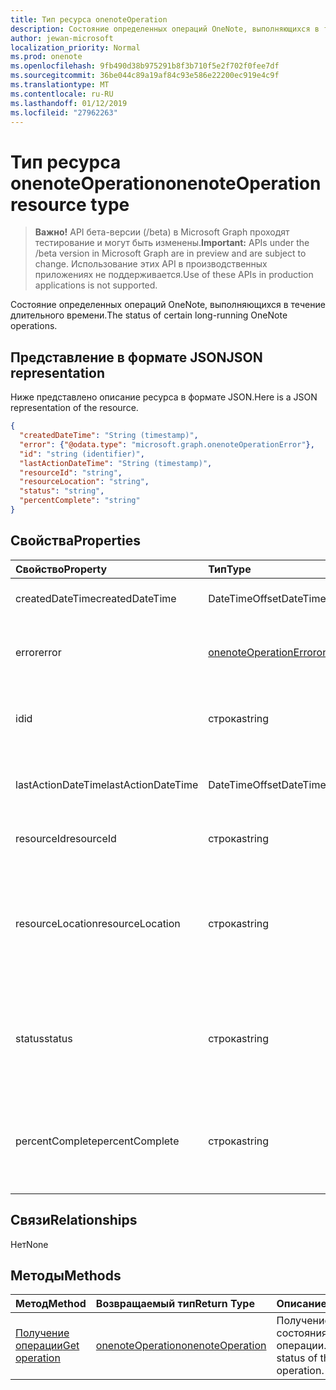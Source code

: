 ```yaml
---
title: Тип ресурса onenoteOperation
description: Состояние определенных операций OneNote, выполняющихся в течение длительного времени.
author: jewan-microsoft
localization_priority: Normal
ms.prod: onenote
ms.openlocfilehash: 9fb490d38b975291b8f3b710f5e2f702f0fee7df
ms.sourcegitcommit: 36be044c89a19af84c93e586e22200ec919e4c9f
ms.translationtype: MT
ms.contentlocale: ru-RU
ms.lasthandoff: 01/12/2019
ms.locfileid: "27962263"
---
```

# <a name="onenoteoperation-resource-type"></a><span data-ttu-id="3d77b-103">Тип ресурса onenoteOperation</span><span class="sxs-lookup"><span data-stu-id="3d77b-103">onenoteOperation resource type</span></span>

> <span data-ttu-id="3d77b-104">**Важно!** API бета-версии (/beta) в Microsoft Graph проходят тестирование и могут быть изменены.</span><span class="sxs-lookup"><span data-stu-id="3d77b-104">**Important:** APIs under the /beta version in Microsoft Graph are in preview and are subject to change.</span></span> <span data-ttu-id="3d77b-105">Использование этих API в производственных приложениях не поддерживается.</span><span class="sxs-lookup"><span data-stu-id="3d77b-105">Use of these APIs in production applications is not supported.</span></span>

<span data-ttu-id="3d77b-106">Состояние определенных операций OneNote, выполняющихся в течение длительного времени.</span><span class="sxs-lookup"><span data-stu-id="3d77b-106">The status of certain long-running OneNote operations.</span></span>

## <a name="json-representation"></a><span data-ttu-id="3d77b-107">Представление в формате JSON</span><span class="sxs-lookup"><span data-stu-id="3d77b-107">JSON representation</span></span>

<span data-ttu-id="3d77b-108">Ниже представлено описание ресурса в формате JSON.</span><span class="sxs-lookup"><span data-stu-id="3d77b-108">Here is a JSON representation of the resource.</span></span>

<!-- {
  "blockType": "resource",
  "optionalProperties": [

  ],
  "@odata.type": "microsoft.graph.onenoteOperation"
}-->

```json
{
  "createdDateTime": "String (timestamp)",
  "error": {"@odata.type": "microsoft.graph.onenoteOperationError"},
  "id": "string (identifier)",
  "lastActionDateTime": "String (timestamp)",
  "resourceId": "string",
  "resourceLocation": "string",
  "status": "string",
  "percentComplete": "string"
}

```
## <a name="properties"></a><span data-ttu-id="3d77b-109">Свойства</span><span class="sxs-lookup"><span data-stu-id="3d77b-109">Properties</span></span>
| <span data-ttu-id="3d77b-110">Свойство</span><span class="sxs-lookup"><span data-stu-id="3d77b-110">Property</span></span>     | <span data-ttu-id="3d77b-111">Тип</span><span class="sxs-lookup"><span data-stu-id="3d77b-111">Type</span></span>   |<span data-ttu-id="3d77b-112">Описание</span><span class="sxs-lookup"><span data-stu-id="3d77b-112">Description</span></span>|
|:---------------|:--------|:----------|
|<span data-ttu-id="3d77b-113">createdDateTime</span><span class="sxs-lookup"><span data-stu-id="3d77b-113">createdDateTime</span></span>| <span data-ttu-id="3d77b-114">DateTimeOffset</span><span class="sxs-lookup"><span data-stu-id="3d77b-114">DateTimeOffset</span></span> |<span data-ttu-id="3d77b-115">Время начала операции.</span><span class="sxs-lookup"><span data-stu-id="3d77b-115">The start time of the operation.</span></span>|
|<span data-ttu-id="3d77b-116">error</span><span class="sxs-lookup"><span data-stu-id="3d77b-116">error</span></span>|[<span data-ttu-id="3d77b-117">onenoteOperationError</span><span class="sxs-lookup"><span data-stu-id="3d77b-117">onenoteOperationError</span></span>](onenoteoperationerror.md)|<span data-ttu-id="3d77b-118">Ошибка при выполнении операции.</span><span class="sxs-lookup"><span data-stu-id="3d77b-118">The error returned by the operation.</span></span>|
|<span data-ttu-id="3d77b-119">id</span><span class="sxs-lookup"><span data-stu-id="3d77b-119">id</span></span>|<span data-ttu-id="3d77b-120">строка</span><span class="sxs-lookup"><span data-stu-id="3d77b-120">string</span></span>|<span data-ttu-id="3d77b-121">Идентификатор операции. Только для чтения.</span><span class="sxs-lookup"><span data-stu-id="3d77b-121">The operation id. Read-only.</span></span>|
|<span data-ttu-id="3d77b-122">lastActionDateTime</span><span class="sxs-lookup"><span data-stu-id="3d77b-122">lastActionDateTime</span></span>| <span data-ttu-id="3d77b-123">DateTimeOffset</span><span class="sxs-lookup"><span data-stu-id="3d77b-123">DateTimeOffset</span></span> |<span data-ttu-id="3d77b-124">Время последнего действия операции.</span><span class="sxs-lookup"><span data-stu-id="3d77b-124">The time of the last action of the operation.</span></span>|
|<span data-ttu-id="3d77b-125">resourceId</span><span class="sxs-lookup"><span data-stu-id="3d77b-125">resourceId</span></span>|<span data-ttu-id="3d77b-126">строка</span><span class="sxs-lookup"><span data-stu-id="3d77b-126">string</span></span>|<span data-ttu-id="3d77b-127">Идентификатор ресурса.</span><span class="sxs-lookup"><span data-stu-id="3d77b-127">The resource id.</span></span>|
|<span data-ttu-id="3d77b-128">resourceLocation</span><span class="sxs-lookup"><span data-stu-id="3d77b-128">resourceLocation</span></span>|<span data-ttu-id="3d77b-129">строка</span><span class="sxs-lookup"><span data-stu-id="3d77b-129">string</span></span>|<span data-ttu-id="3d77b-p102">URI ресурса для объекта. Например, URI ресурса для скопированной страницы или раздела.</span><span class="sxs-lookup"><span data-stu-id="3d77b-p102">The resource URI for the object. For example, the resource URI for a copied page or section.</span></span> |
|<span data-ttu-id="3d77b-132">status</span><span class="sxs-lookup"><span data-stu-id="3d77b-132">status</span></span>|<span data-ttu-id="3d77b-133">строка</span><span class="sxs-lookup"><span data-stu-id="3d77b-133">string</span></span>|<span data-ttu-id="3d77b-134">Текущее состояние операции: `notstarted`, `running`, `completed`, `failed`.</span><span class="sxs-lookup"><span data-stu-id="3d77b-134">The current status of the operation: `notstarted`, `running`, `completed`, `failed`</span></span> |
|<span data-ttu-id="3d77b-135">percentComplete</span><span class="sxs-lookup"><span data-stu-id="3d77b-135">percentComplete</span></span>|<span data-ttu-id="3d77b-136">строка</span><span class="sxs-lookup"><span data-stu-id="3d77b-136">string</span></span>|<span data-ttu-id="3d77b-137">Процент завершения операции, если операция в состоянии `running`.</span><span class="sxs-lookup"><span data-stu-id="3d77b-137">The operation percent complete if the operation is still in `running` status</span></span>

## <a name="relationships"></a><span data-ttu-id="3d77b-138">Связи</span><span class="sxs-lookup"><span data-stu-id="3d77b-138">Relationships</span></span>
<span data-ttu-id="3d77b-139">Нет</span><span class="sxs-lookup"><span data-stu-id="3d77b-139">None</span></span>


## <a name="methods"></a><span data-ttu-id="3d77b-140">Методы</span><span class="sxs-lookup"><span data-stu-id="3d77b-140">Methods</span></span>

| <span data-ttu-id="3d77b-141">Метод</span><span class="sxs-lookup"><span data-stu-id="3d77b-141">Method</span></span>           | <span data-ttu-id="3d77b-142">Возвращаемый тип</span><span class="sxs-lookup"><span data-stu-id="3d77b-142">Return Type</span></span>    |<span data-ttu-id="3d77b-143">Описание</span><span class="sxs-lookup"><span data-stu-id="3d77b-143">Description</span></span>|
|:---------------|:--------|:----------|
|[<span data-ttu-id="3d77b-144">Получение операции</span><span class="sxs-lookup"><span data-stu-id="3d77b-144">Get operation</span></span>](../api/onenoteoperation-get.md) | [<span data-ttu-id="3d77b-145">onenoteOperation</span><span class="sxs-lookup"><span data-stu-id="3d77b-145">onenoteOperation</span></span>](onenoteoperation.md) |<span data-ttu-id="3d77b-146">Получение состояния операции.</span><span class="sxs-lookup"><span data-stu-id="3d77b-146">Get the status of the operation.</span></span> |

<!-- uuid: 8fcb5dbc-d5aa-4681-8e31-b001d5168d79
2015-10-25 14:57:30 UTC -->
<!-- {
  "type": "#page.annotation",
  "description": "onenoteOperation resource",
  "keywords": "",
  "section": "documentation",
  "tocPath": ""
}-->

